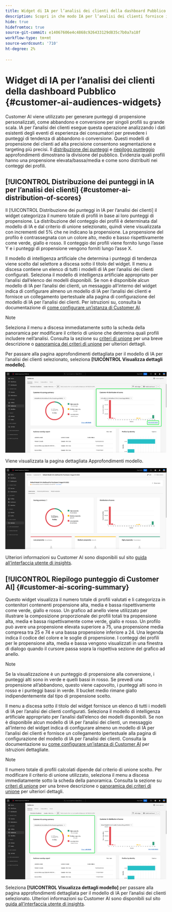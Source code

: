 ```yaml
---
title: Widget di IA per l’analisi dei clienti della dashboard Pubblico
description: Scopri in che modo IA per l’analisi dei clienti fornisce informazioni importanti sull’abbandono o sulla propensione al pubblico in tempo reale dei profili cliente della tua organizzazione.
hide: true
hidefromtoc: true
source-git-commit: e14067606e4c4868c926433129d835c7b0a7a18f
workflow-type: tm+mt
source-wordcount: '710'
ht-degree: 2%

---
```


# Widget di IA per l’analisi dei clienti della dashboard Pubblico {#customer-ai-audiences-widgets}

Customer AI viene utilizzato per generare punteggi di propensione personalizzati, come abbandono e conversione per singoli profili su grande scala. IA per l’analisi dei clienti esegue questa operazione analizzando i dati esistenti degli eventi di esperienza dei consumatori per prevedere i punteggi di tendenza di abbandono o conversione. Questi modelli di propensione dei clienti ad alta precisione consentono segmentazione e targeting più precisi. Il [distribuzione dei punteggi](#customer-ai-distribution-of-scores) e [riepilogo punteggio](#customer-ai-scoring-summary) approfondimenti dimostrano la divisione del pubblico. Evidenzia quali profili hanno una propensione elevata/bassa/media e come sono distribuiti nei conteggi dei profili.

<!-- 
THe links when required
* [[!UICONTROL Customer AI scoring summary]](#customer-ai-scoring-summary)
* [[!UICONTROL Customer AI distribution of scores]](#customer-ai-distribution-of-scores) 
-->

## [!UICONTROL Distribuzione dei punteggi in IA per l’analisi dei clienti] {#customer-ai-distribution-of-scores}

Il [!UICONTROL Distribuzione dei punteggi in IA per l’analisi dei clienti] il widget categorizza il numero totale di profili in base ai loro punteggi di propensione. La distribuzione del conteggio dei profili è determinata dal modello di IA e dal criterio di unione selezionato, quindi viene visualizzata con incrementi del 5% che ne indicano la propensione. La propensione del profilo è contrassegnata con un colore alto, medio e basso rispettivamente come verde, giallo e rosso. Il conteggio dei profili viene fornito lungo l’asse Y e i punteggi di propensione vengono forniti lungo l’asse X.

Il modello di intelligenza artificiale che determina i punteggi di tendenza viene scelto dal selettore a discesa sotto il titolo del widget. Il menu a discesa contiene un elenco di tutti i modelli di IA per l’analisi dei clienti configurati. Seleziona il modello di intelligenza artificiale appropriato per l’analisi dall’elenco dei modelli disponibili. Se non è disponibile alcun modello di IA per l’analisi dei clienti, un messaggio all’interno del widget indica di configurare almeno un modello di IA per l’analisi dei clienti e fornisce un collegamento ipertestuale alla pagina di configurazione del modello di IA per l’analisi dei clienti. Per istruzioni su, consulta la documentazione di [come configurare un’istanza di Customer AI](../../intelligent-services/customer-ai/user-guide/configure.md).

>[!NOTE]
>
>Seleziona il menu a discesa immediatamente sotto la scheda della panoramica per modificare il criterio di unione che determina quali profili includere nell’analisi. Consulta la sezione su [criteri di unione](#merge-policies) per una breve descrizione o [panoramica dei criteri di unione](../../profile/merge-policies/overview.md) per ulteriori dettagli.

Per passare alla pagina approfondimenti dettagliata per il modello di IA per l’analisi dei clienti selezionato, seleziona **[!UICONTROL Visualizza dettagli modello]**.

![Il dashboard Tipi di pubblico di Experience Platform con [!UICONTROL Distribuzione dei punteggi in IA per l’analisi dei clienti] widget [!UICONTROL Visualizza dettagli modello] evidenziato.](../images/segments/customer-ai-distribution-of-scores.png)

Viene visualizzata la pagina dettagliata Approfondimenti modello.

![La pagina delle informazioni per IA per l’analisi dei clienti.](../images/profiles/customer-ai-insights-page.png)

Ulteriori informazioni su Customer AI sono disponibili sul sito [guida all’interfaccia utente di insights](../../intelligent-services/customer-ai/user-guide/discover-insights.md).

## [!UICONTROL Riepilogo punteggio di Customer AI] {#customer-ai-scoring-summary}

Questo widget visualizza il numero totale di profili valutati e li categorizza in contenitori contenenti propensione alta, media e bassa rispettivamente come verde, giallo e rosso. Un grafico ad anello viene utilizzato per illustrare la composizione proporzionale dei profili totali tra propensione alta, media e bassa rispettivamente come verde, giallo e rosso. Un profilo può avere una propensione elevata superiore a 75, una propensione media compresa tra 25 e 74 e una bassa propensione inferiore a 24. Una legenda indica il codice del colore e le soglie di propensione. I conteggi dei profili per le propensione alta, media e bassa vengono visualizzati in una finestra di dialogo quando il cursore passa sopra la rispettiva sezione del grafico ad anello.

>[!NOTE]
>
>Se la visualizzazione è un punteggio di propensione alla conversione, i punteggi alti sono in verde e quelli bassi in rosso. Se prevedi una propensione all’abbandono, questo viene capovolto, i punteggi alti sono in rosso e i punteggi bassi in verde. Il bucket medio rimane giallo indipendentemente dal tipo di propensione scelto.

Il menu a discesa sotto il titolo del widget fornisce un elenco di tutti i modelli di IA per l’analisi dei clienti configurati. Seleziona il modello di intelligenza artificiale appropriato per l’analisi dall’elenco dei modelli disponibili. Se non è disponibile alcun modello di IA per l’analisi dei clienti, un messaggio all’interno del widget indica di configurare almeno un modello di IA per l’analisi dei clienti e fornisce un collegamento ipertestuale alla pagina di configurazione del modello di IA per l’analisi dei clienti. Consulta la documentazione su [come configurare un’istanza di Customer AI](../../intelligent-services/customer-ai/user-guide/configure.md) per istruzioni dettagliate.

>[!NOTE]
>
>Il numero totale di profili calcolati dipende dal criterio di unione scelto. Per modificare il criterio di unione utilizzato, seleziona il menu a discesa immediatamente sotto la scheda della panoramica. Consulta la sezione su [criteri di unione](#merge-policies) per una breve descrizione o [panoramica dei criteri di unione](../../profile/merge-policies/overview.md) per ulteriori dettagli.

![La dashboard Tipi di pubblico di Experience Platform con il widget di riepilogo del punteggio di IA per l’analisi dei clienti evidenziato.](../images/segments/customer-ai-scoring-summary.png)

Seleziona **[!UICONTROL Visualizza dettagli modello]** per passare alla pagina approfondimenti dettagliata per il modello di IA per l’analisi dei clienti selezionato. Ulteriori informazioni su Customer AI sono disponibili sul sito [guida all’interfaccia utente di insights](../../intelligent-services/customer-ai/user-guide/discover-insights.md).
